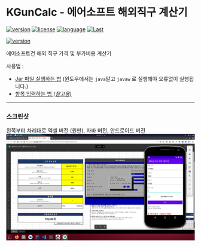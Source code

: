 # KGunCalc - 에어소프트 해외직구 계산기
[![version](https://img.shields.io/github/v/release/choiman1559/KGunCalc?include_prereleases)](https://github.com/choiman1559/KGunCalc/releases/latest)
[![license](https://img.shields.io/badge/License-LGPL--3.0-green.svg?logo=gnu)](https://www.gnu.org/licenses/lgpl-3.0.html)
[![language](https://img.shields.io/badge/Language-Java-green?logo=java)]()
[![Last](https://img.shields.io/github/last-commit/choiman1559/KGunCalc)](https://github.com/choiman1559/KGunCalc/commit/master)

[![version](https://encrypted-tbn0.gstatic.com/images?q=tbn%3AANd9GcQKUUtefY6l9YGHF0GmQAijrUAUueZcJqwGIA&usqp=CAU)](https://play.google.com/store/apps/details?id=com.kgun.shop)

에어소프트건 해외 직구 가격 및 부가비용 계산기

사용법 : 
 - [Jar 파일 실행하는 법](https://zetawiki.com/wiki/%EC%9C%88%EB%8F%84%EC%9A%B0_jar_%ED%8C%8C%EC%9D%BC_%EC%8B%A4%ED%96%89) 
 (윈도우에서는 `java`말고 `javaw` 로 실행해야 오류없이 실행됩니다.)
 - [항목 입력하는 법 _(참고용)_ ](https://arca.live/b/airsoft2077/19651871?p=1)

--------------------------

### 스크린샷
왼쪽부터 차례대로 엑셀 버전 (원판), 자바 버전, 안드로이드 버전
[![screenshot](https://github.com/choiman1559/KGunCalc/blob/master/ScreenShot.png)]()

